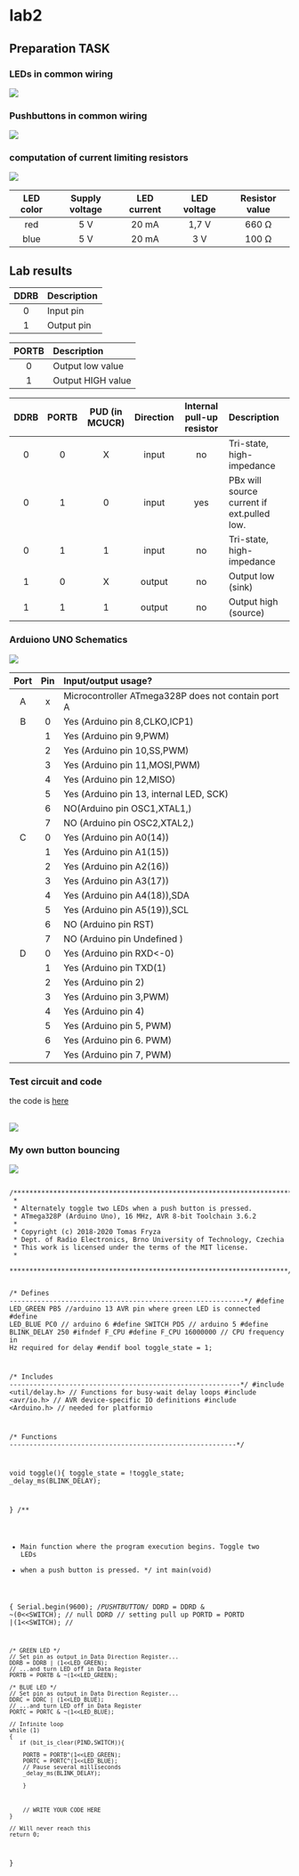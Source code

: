 <h1> lab2 </h1>
<h2> Preparation TASK </h2>

<h3> LEDs in common wiring</h3>
<img src = "https://github.com/FilipPaul/Digital-Electronics-2/blob/master/labs/lab2/pictures/LEDs.PNG">
<br>
<h3> Pushbuttons in common wiring</h3>
<img src = "https://github.com/FilipPaul/Digital-Electronics-2/blob/master/labs/lab2/pictures/Pbtns.PNG">
<br>

<h3> computation of current limiting resistors </h3>
<img src = "https://github.com/FilipPaul/Digital-Electronics-2/blob/master/labs/lab2/pictures/Equat.gif">

| **LED color** | **Supply voltage** | **LED current** | **LED voltage** | **Resistor value** |
| :-: | :-: | :-: | :-: | :-: |
| red | 5&nbsp;V | 20&nbsp;mA | 1,7&nbsp;V | 660&nbsp;&Omega; |
| blue | 5&nbsp;V | 20&nbsp;mA | 3&nbsp;V| 100&nbsp;&Omega; |

<h2> Lab results </h2>

| **DDRB** | **Description** |
| :-: | :-- |
| 0 | Input pin |
| 1 | Output pin |

| **PORTB** | **Description** |
| :-: | :-- |
| 0 | Output low value |
| 1 | Output HIGH value|

| **DDRB** | **PORTB** | **PUD (in MCUCR)**| **Direction** | **Internal pull-up resistor** | **Description** |
| :-:| :-: | :-: | :-: | :-: | :-- |
| 0 | 0 |X| input | no | Tri-state, high-impedance |
| 0 | 1 |0| input | yes | PBx will source current if ext.pulled low.|
| 0 | 1 |1| input | no | Tri-state, high-impedance |
| 1 | 0 |X| output | no | Output low (sink) |
| 1 | 1 |1| output | no | Output high (source) |
 
 <h3> Arduiono UNO Schematics </h3>
 <img src = "https://github.com/FilipPaul/Digital-Electronics-2/blob/master/labs/lab2/pictures/arduino_PINOUT.jpg">



| **Port** | **Pin** | **Input/output usage?** |
| :-: | :-: | :-- |
| A | x | Microcontroller ATmega328P does not contain port A |
| B | 0 | Yes (Arduino pin 8,CLKO,ICP1)|
|   | 1 | Yes (Arduino pin 9,PWM) |
|   | 2 | Yes (Arduino pin 10,SS,PWM) |
|   | 3 | Yes (Arduino pin 11,MOSI,PWM) |
|   | 4 | Yes (Arduino pin 12,MISO) |
|   | 5 | Yes (Arduino pin 13, internal LED, SCK) |
|   | 6 | NO(Arduino pin OSC1,XTAL1,) |
|   | 7 | NO (Arduino pin OSC2,XTAL2,) |
| C | 0 | Yes (Arduino pin A0(14)) |
|   | 1 | Yes (Arduino pin A1(15)) |
|   | 2 | Yes (Arduino pin A2(16)) |
|   | 3 | Yes (Arduino pin A3(17)) |
|   | 4 | Yes (Arduino pin A4(18)),SDA |
|   | 5 | Yes (Arduino pin A5(19)),SCL |
|   | 6 | NO (Arduino pin RST)  |
|   | 7 | NO (Arduino pin Undefined ) |
| D | 0 | Yes (Arduino pin RXD<-0) |
|   | 1 | Yes (Arduino pin TXD(1) |
|   | 2 | Yes (Arduino pin 2) |
|   | 3 | Yes (Arduino pin 3,PWM) |
|   | 4 | Yes (Arduino pin 4) |
|   | 5 | Yes (Arduino pin 5, PWM) |
|   | 6 | Yes (Arduino pin 6. PWM) |
|   | 7 | Yes (Arduino pin 7, PWM) |

<h3> Test circuit and code </h3>
<p>the code is <a href = "https://github.com/FilipPaul/Digital-Electronics-2/blob/master/labs/lab2/lab2_LED/src/main.cpp" >here</a><p>
 <br>
<img src = "https://github.com/FilipPaul/Digital-Electronics-2/blob/master/labs/lab2/pictures/blink.gif">

<h3> My own button bouncing </h3>
<img src = "https://github.com/FilipPaul/Digital-Electronics-2/blob/master/labs/lab2/pictures/bouncing_button.png">
<br>
<pre><code class="language-pascal">
/***********************************************************************
 * 
 * Alternately toggle two LEDs when a push button is pressed.
 * ATmega328P (Arduino Uno), 16 MHz, AVR 8-bit Toolchain 3.6.2
 *
 * Copyright (c) 2018-2020 Tomas Fryza
 * Dept. of Radio Electronics, Brno University of Technology, Czechia
 * This work is licensed under the terms of the MIT license.
 * 
 **********************************************************************/

/* Defines -----------------------------------------------------------*/
#define LED_GREEN   PB5     //arduino 13 AVR pin where green LED is connected
#define LED_BLUE    PC0     // arduino 6
#define SWITCH      PD5     // arduino 5
#define BLINK_DELAY 250
#ifndef F_CPU
#define F_CPU 16000000      // CPU frequency in Hz required for delay
#endif
bool toggle_state = 1;

/* Includes ----------------------------------------------------------*/
#include <util/delay.h>     // Functions for busy-wait delay loops
#include <avr/io.h>         // AVR device-specific IO definitions
#include <Arduino.h>        // needed for platformio

/* Functions ---------------------------------------------------------*/

void toggle(){
toggle_state = !toggle_state;
_delay_ms(BLINK_DELAY);

}
/**
 
 * Main function where the program execution begins. Toggle two LEDs 
 * when a push button is pressed.
 */
int main(void)

{
    Serial.begin(9600);
    /*PUSHTBUTTON*/
    DDRD = DDRD & ~(0<<SWITCH); // null DDRD
    //  setting pull up
    PORTD = PORTD |(1<<SWITCH); //

    /* GREEN LED */
    // Set pin as output in Data Direction Register...
    DDRB = DDRB | (1<<LED_GREEN);
    // ...and turn LED off in Data Register
    PORTB = PORTB & ~(1<<LED_GREEN);

    /* BLUE LED */
    // Set pin as output in Data Direction Register...
    DDRC = DDRC | (1<<LED_BLUE);
    // ...and turn LED off in Data Register
    PORTC = PORTC & ~(1<<LED_BLUE);

    // Infinite loop
    while (1)
    {
       if (bit_is_clear(PIND,SWITCH)){

        PORTB = PORTB^(1<<LED_GREEN);
        PORTC = PORTC^(1<<LED_BLUE);
        // Pause several milliseconds
        _delay_ms(BLINK_DELAY);

        }
        


        // WRITE YOUR CODE HERE
    }

    // Will never reach this
    return 0;
}
</code></pre>
